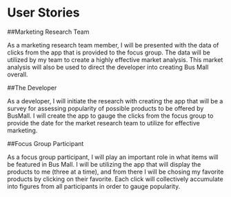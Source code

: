 # User Stories

##Marketing Research Team

As a marketing research team member, I will be presented with the data of clicks from the app that is provided to the focus group. The data will be utilized by my team to create a highly effective market analysis. This market analysis will also be used to direct the developer into creating Bus Mall overall.

##The Developer

As a developer, I will initiate the research with creating the app that will be a survey for assessing popularity of possible products to be offered by BusMall. I will create the app to gauge the clicks from the focus group to provide the date for the market research team to utilize for effective marketing. 

##Focus Group Participant

As a focus group participant, I will play an important role in what items will be featured in Bus Mall. I will be utilizing the app that will display the products to me (three at a time), and from there I will be chosing my favorite products by clicking on their favorite. Each click will collectively accumulate into figures from all participants in order to gauge popularity.